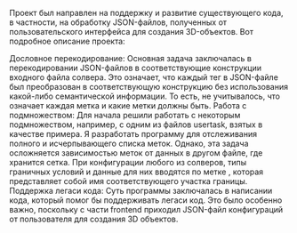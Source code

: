 Проект был направлен на поддержку и развитие существующего кода,
в частности, на обработку JSON-файлов, полученных от пользовательского интерфейса
для создания 3D-объектов. Вот подробное описание проекта:

Дословное перекодирование: Основная задача заключалась в перекодировании JSON-файлов
в соответствующие конструкции входного файла солвера. Это означает, что каждый тег в
JSON-файле был преобразован в соответствующую конструкцию без использования какой-либо
семантической информации. То есть, не учитывалось, что означает каждая метка и какие метки должны быть.
Работа с подмножеством: Для начала решили работать с некоторым подмножеством,
например, с одним из файлов usertask, взятых в качестве примера. Я разработать программу для отслеживания полного и исчерпывающего списка меток.
Однако, эта задача осложняется зависимостью меток от данных в другом файле, где хранится сетка.
При конфигурации любого из солверов, типы граничных условий и данные для них вводятся по метке
, которая представляет собой имя соответствующего участка границы.
Поддержка легаси кода: Суть программы заключалась в написании кода, который помог бы поддерживать легаси код.
Это было особенно важно, поскольку с части frontend приходил JSON-файл конфигураций от пользователя для создания 3D объектов.
